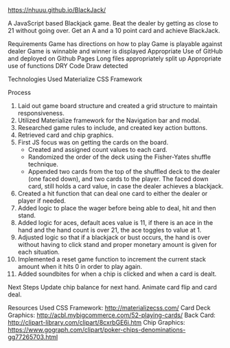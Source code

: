 https://nhuuu.github.io/BlackJack/

A JavaScript based Blackjack game. Beat the dealer by getting as close to 21 without going over. Get an A and a 10 point card and achieve BlackJack.

Requirements
Game has directions on how to play
Game is playable against dealer
Game is winnable and winner is displayed
Appropriate Use of GitHub and deployed on Github Pages
Long files appropriately split up
Appropriate use of functions
DRY Code
Draw detected

Technologies Used
Materialize CSS Framework

Process
1. Laid out game board structure and created a grid structure to maintain responsiveness.
2. Utilized Materialize framework for the Navigation bar and modal. 
3. Researched game rules to include, and created key action buttons. 
4. Retrieved card and chip graphics. 
5. First JS focus was on getting the cards on the board.
	- Created and assigned count values to each card.
	- Randomized the order of the deck using the Fisher-Yates shuffle technique.
	- Appended two cards from the top of the shuffled deck to the dealer (one faced down), and two cards to the player. The faced down card, still holds a card value, in case the dealer achieves a blackjack.
6. Created a hit function that can deal one card to either the dealer or player if needed.
7. Added logic to place the wager before being able to deal, hit and then stand. 
8. Added logic for aces, default aces value is 11, if there is an ace in the hand and the hand count is over 21, the ace toggles to value at 1. 
9. Adjusted logic so that if a blackjack or bust occurs, the hand is over without having to click stand and proper monetary amount is given for each situation.
10. Implemented a reset game function to increment the current stack amount when it hits 0 in order to play again. 
11. Added soundbites for when a chip is clicked and when a card is dealt.


Next Steps
Update chip balance for next hand. 
Animate card flip and card deal.

Resources Used
CSS Framework: http://materializecss.com/
Card Deck Graphics: http://acbl.mybigcommerce.com/52-playing-cards/
Back Card: http://clipart-library.com/clipart/8cxrbGE6i.htm
Chip Graphics: https://www.gograph.com/clipart/poker-chips-denominations-gg77265703.html




